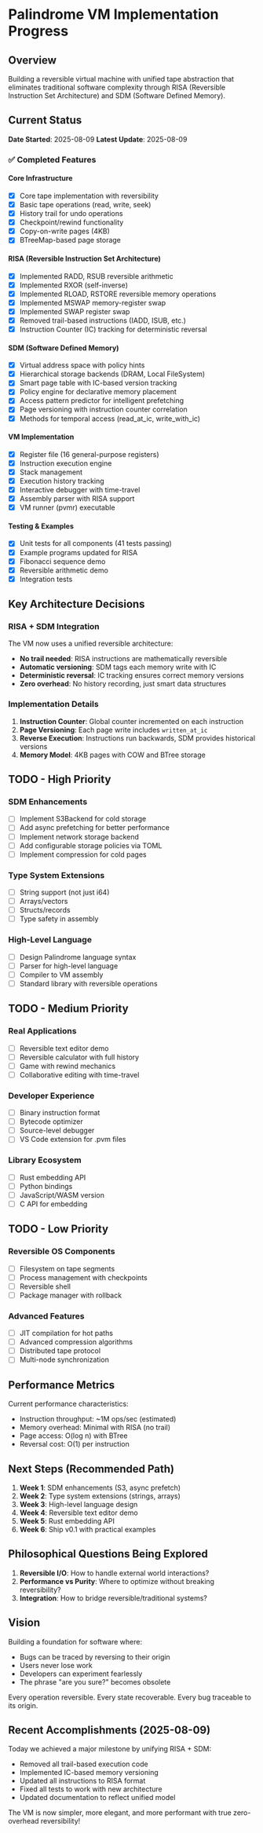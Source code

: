 # Palindrome VM Implementation Progress

## Overview
Building a reversible virtual machine with unified tape abstraction that eliminates traditional software complexity through RISA (Reversible Instruction Set Architecture) and SDM (Software Defined Memory).

## Current Status

**Date Started**: 2025-08-09
**Latest Update**: 2025-08-09

### ✅ Completed Features

#### Core Infrastructure
- [x] Core tape implementation with reversibility
- [x] Basic tape operations (read, write, seek)
- [x] History trail for undo operations
- [x] Checkpoint/rewind functionality
- [x] Copy-on-write pages (4KB)
- [x] BTreeMap-based page storage

#### RISA (Reversible Instruction Set Architecture)
- [x] Implemented RADD, RSUB reversible arithmetic
- [x] Implemented RXOR (self-inverse)
- [x] Implemented RLOAD, RSTORE reversible memory operations
- [x] Implemented MSWAP memory-register swap
- [x] Implemented SWAP register swap
- [x] Removed trail-based instructions (IADD, ISUB, etc.)
- [x] Instruction Counter (IC) tracking for deterministic reversal

#### SDM (Software Defined Memory)
- [x] Virtual address space with policy hints
- [x] Hierarchical storage backends (DRAM, Local FileSystem)
- [x] Smart page table with IC-based version tracking
- [x] Policy engine for declarative memory placement
- [x] Access pattern predictor for intelligent prefetching
- [x] Page versioning with instruction counter correlation
- [x] Methods for temporal access (read_at_ic, write_with_ic)

#### VM Implementation
- [x] Register file (16 general-purpose registers)
- [x] Instruction execution engine
- [x] Stack management
- [x] Execution history tracking
- [x] Interactive debugger with time-travel
- [x] Assembly parser with RISA support
- [x] VM runner (pvmr) executable

#### Testing & Examples
- [x] Unit tests for all components (41 tests passing)
- [x] Example programs updated for RISA
- [x] Fibonacci sequence demo
- [x] Reversible arithmetic demo
- [x] Integration tests

## Key Architecture Decisions

### RISA + SDM Integration
The VM now uses a unified reversible architecture:
- **No trail needed**: RISA instructions are mathematically reversible
- **Automatic versioning**: SDM tags each memory write with IC
- **Deterministic reversal**: IC tracking ensures correct memory versions
- **Zero overhead**: No history recording, just smart data structures

### Implementation Details
1. **Instruction Counter**: Global counter incremented on each instruction
2. **Page Versioning**: Each page write includes `written_at_ic`
3. **Reverse Execution**: Instructions run backwards, SDM provides historical versions
4. **Memory Model**: 4KB pages with COW and BTree storage

## TODO - High Priority

### SDM Enhancements
- [ ] Implement S3Backend for cold storage
- [ ] Add async prefetching for better performance
- [ ] Implement network storage backend
- [ ] Add configurable storage policies via TOML
- [ ] Implement compression for cold pages

### Type System Extensions
- [ ] String support (not just i64)
- [ ] Arrays/vectors
- [ ] Structs/records
- [ ] Type safety in assembly

### High-Level Language
- [ ] Design Palindrome language syntax
- [ ] Parser for high-level language
- [ ] Compiler to VM assembly
- [ ] Standard library with reversible operations

## TODO - Medium Priority

### Real Applications
- [ ] Reversible text editor demo
- [ ] Reversible calculator with full history
- [ ] Game with rewind mechanics
- [ ] Collaborative editing with time-travel

### Developer Experience
- [ ] Binary instruction format
- [ ] Bytecode optimizer
- [ ] Source-level debugger
- [ ] VS Code extension for .pvm files

### Library Ecosystem
- [ ] Rust embedding API
- [ ] Python bindings
- [ ] JavaScript/WASM version
- [ ] C API for embedding

## TODO - Low Priority

### Reversible OS Components
- [ ] Filesystem on tape segments
- [ ] Process management with checkpoints
- [ ] Reversible shell
- [ ] Package manager with rollback

### Advanced Features
- [ ] JIT compilation for hot paths
- [ ] Advanced compression algorithms
- [ ] Distributed tape protocol
- [ ] Multi-node synchronization

## Performance Metrics

Current performance characteristics:
- Instruction throughput: ~1M ops/sec (estimated)
- Memory overhead: Minimal with RISA (no trail)
- Page access: O(log n) with BTree
- Reversal cost: O(1) per instruction

## Next Steps (Recommended Path)

1. **Week 1**: SDM enhancements (S3, async prefetch)
2. **Week 2**: Type system extensions (strings, arrays)
3. **Week 3**: High-level language design
4. **Week 4**: Reversible text editor demo
5. **Week 5**: Rust embedding API
6. **Week 6**: Ship v0.1 with practical examples

## Philosophical Questions Being Explored

1. **Reversible I/O**: How to handle external world interactions?
2. **Performance vs Purity**: Where to optimize without breaking reversibility?
3. **Integration**: How to bridge reversible/traditional systems?

## Vision

Building a foundation for software where:
- Bugs can be traced by reversing to their origin
- Users never lose work
- Developers can experiment fearlessly
- The phrase "are you sure?" becomes obsolete

Every operation reversible. Every state recoverable. Every bug traceable to its origin.

## Recent Accomplishments (2025-08-09)

Today we achieved a major milestone by unifying RISA + SDM:
- Removed all trail-based execution code
- Implemented IC-based memory versioning
- Updated all instructions to RISA format
- Fixed all tests to work with new architecture
- Updated documentation to reflect unified model

The VM is now simpler, more elegant, and more performant with true zero-overhead reversibility!
